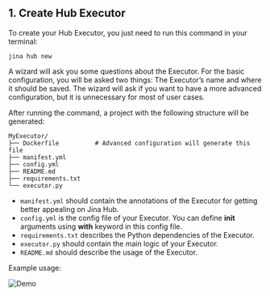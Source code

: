 ## 1. Create Hub Executor

To create your Hub Executor, you just need to run this command in your terminal:

```terminal
jina hub new
```

A wizard will ask you some questions about the Executor. For the basic configuration, you will be asked two things: The Executor’s name and where it should be saved. The wizard will ask if you want to have a more advanced configuration, but it is unnecessary for most of user cases.

After running the command, a project with the following structure will be generated:

```text
MyExecutor/
├── Dockerfile	        # Advanced configuration will generate this file
├── manifest.yml
├── config.yml
├── README.md
├── requirements.txt
└── executor.py
```

- `manifest.yml` should contain the annotations of the Executor for getting better appealing on Jina Hub.
- `config.yml` is the config file of your Executor. You can define **__init__** arguments using **with** keyword in this config file.
- `requirements.txt` describes the Python dependencies of the Executor.
- `executor.py` should contain the main logic of your Executor.
- `README.md` should describe the usage of the Executor.

Example usage:

![Demo](../jina-hub-new.gif)